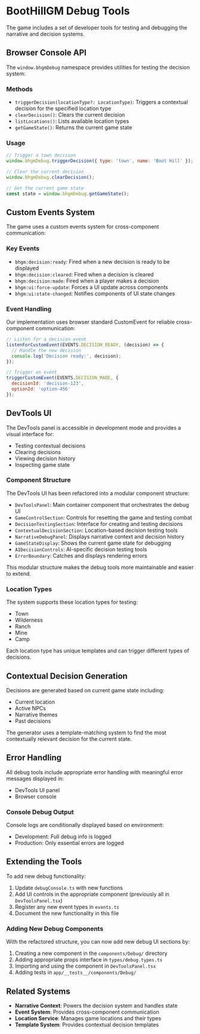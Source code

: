 # BootHillGM Debug Tools

The game includes a set of developer tools for testing and debugging the narrative and decision systems.

## Browser Console API

The `window.bhgmDebug` namespace provides utilities for testing the decision system:

### Methods

- `triggerDecision(locationType?: LocationType)`: Triggers a contextual decision for the specified location type
- `clearDecision()`: Clears the current decision
- `listLocations()`: Lists available location types
- `getGameState()`: Returns the current game state

### Usage

```javascript
// Trigger a town decision
window.bhgmDebug.triggerDecision({ type: 'town', name: 'Boot Hill' });

// Clear the current decision
window.bhgmDebug.clearDecision();

// Get the current game state
const state = window.bhgmDebug.getGameState();
```

## Custom Events System

The game uses a custom events system for cross-component communication:

### Key Events

- `bhgm:decision:ready`: Fired when a new decision is ready to be displayed
- `bhgm:decision:cleared`: Fired when a decision is cleared
- `bhgm:decision:made`: Fired when a player makes a decision
- `bhgm:ui:force-update`: Forces a UI update across components
- `bhgm:ui:state-changed`: Notifies components of UI state changes

### Event Handling

Our implementation uses browser standard CustomEvent for reliable cross-component communication:

```javascript
// Listen for a decision event
listenForCustomEvent(EVENTS.DECISION_READY, (decision) => {
  // Handle the new decision
  console.log('Decision ready:', decision);
});

// Trigger an event
triggerCustomEvent(EVENTS.DECISION_MADE, {
  decisionId: 'decision-123',
  optionId: 'option-456'
});
```

## DevTools UI

The DevTools panel is accessible in development mode and provides a visual interface for:

- Testing contextual decisions
- Clearing decisions
- Viewing decision history
- Inspecting game state

### Component Structure

The DevTools UI has been refactored into a modular component structure:

- `DevToolsPanel`: Main container component that orchestrates the debug UI
- `GameControlSection`: Controls for resetting the game and testing combat
- `DecisionTestingSection`: Interface for creating and testing decisions
- `ContextualDecisionSection`: Location-based decision testing tools
- `NarrativeDebugPanel`: Displays narrative context and decision history
- `GameStateDisplay`: Shows the current game state for debugging
- `AIDecisionControls`: AI-specific decision testing tools
- `ErrorBoundary`: Catches and displays rendering errors

This modular structure makes the debug tools more maintainable and easier to extend.

### Location Types

The system supports these location types for testing:

- Town
- Wilderness
- Ranch
- Mine
- Camp

Each location type has unique templates and can trigger different types of decisions.

## Contextual Decision Generation

Decisions are generated based on current game state including:

- Current location
- Active NPCs
- Narrative themes
- Past decisions

The generator uses a template-matching system to find the most contextually relevant decision for the current state.

## Error Handling

All debug tools include appropriate error handling with meaningful error messages displayed in:

- DevTools UI panel
- Browser console

### Console Debug Output

Console logs are conditionally displayed based on environment:

- Development: Full debug info is logged
- Production: Only essential errors are logged

## Extending the Tools

To add new debug functionality:

1. Update `debugConsole.ts` with new functions
2. Add UI controls in the appropriate component (previously all in `DevToolsPanel.tsx`)
3. Register any new event types in `events.ts`
4. Document the new functionality in this file

### Adding New Debug Components

With the refactored structure, you can now add new debug UI sections by:

1. Creating a new component in the `components/Debug/` directory
2. Adding appropriate props interface in `types/debug.types.ts`
3. Importing and using the component in `DevToolsPanel.tsx`
4. Adding tests in `app/__tests__/components/Debug/`

## Related Systems

- **Narrative Context**: Powers the decision system and handles state
- **Event System**: Provides cross-component communication
- **Location Service**: Manages game locations and their types
- **Template System**: Provides contextual decision templates
